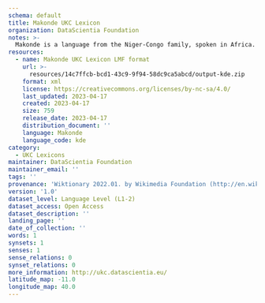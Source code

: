 ```yaml
---
schema: default
title: Makonde UKC Lexicon
organization: DataScientia Foundation
notes: >-
  Makonde is a language from the Niger-Congo family, spoken in Africa. The UKC Lexicon of Makonde is represented as a lexico-semantic network. It consists of words, word senses, synsets, as well as sense-level and synset-level relationships.
resources:
  - name: Makonde UKC Lexicon LMF format
    url: >-
      resources/14c7ffcb-bcd1-43c9-9f94-58dc9ca5abcd/output-kde.zip
    format: xml
    license: https://creativecommons.org/licenses/by-nc-sa/4.0/
    last_updated: 2023-04-17
    created: 2023-04-17
    size: 759
    release_date: 2023-04-17
    distribution_document: ''
    language: Makonde
    language_code: kde
category:
  - UKC Lexicons
maintainer: DataScientia Foundation
maintainer_email: ''
tags: ''
provenance: 'Wiktionary 2022.01. by Wikimedia Foundation (http://en.wiktionary.org); Princeton WordNet 2.1 by Princeton University (https://wordnet.princeton.edu)'
version: '1.0'
dataset_level: Language Level (L1-2)
dataset_access: Open Access
dataset_description: ''
landing_page: ''
date_of_collection: ''
words: 1
synsets: 1
senses: 1
sense_relations: 0
synset_relations: 0
more_information: http://ukc.datascientia.eu/
latitude_map: -11.0
longitude_map: 40.0
---
```

